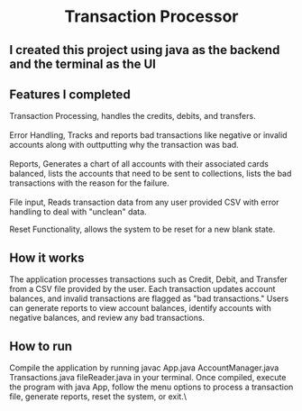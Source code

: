<h1 style="text-align: center;">Transaction Processor</h1> 

##  I created this project using java as the backend and the terminal as the UI

##  Features I completed
Transaction Processing, handles the credits, debits, and transfers. \
\
Error Handling, Tracks and reports bad transactions like negative or invalid accounts along with outtputting why the transaction was bad. \
\
Reports, Generates a chart of all accounts with their associated cards balanced, lists the accounts that need to be sent to collections, lists the bad transactions with the reason for the failure.  
\
File input, Reads transaction data from any user provided CSV with error handling to deal with "unclean" data. 

Reset Functionality, allows the system to be reset for a new blank state. 

## How it works
The application processes transactions such as Credit, Debit, and Transfer from a CSV file provided by the user. Each transaction updates account balances, and invalid transactions are flagged as "bad transactions." Users can generate reports to view account balances, identify accounts with negative balances, and review any bad transactions.

## How to run
Compile the application by running javac App.java AccountManager.java Transactions.java fileReader.java in your terminal. Once compiled, execute the program with java App, follow the menu options to process a transaction file, generate reports, reset the system, or exit.\



